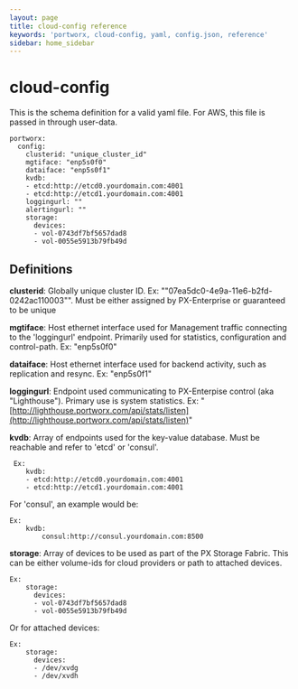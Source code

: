 ```yaml
---
layout: page
title: cloud-config reference
keywords: 'portworx, cloud-config, yaml, config.json, reference'
sidebar: home_sidebar
---
```


# cloud-config

This is the schema definition for a valid yaml file. For AWS, this file is passed in through user-data.

```text
portworx:
  config:
    clusterid: "unique_cluster_id"
    mgtiface: "enp5s0f0"
    dataiface: "enp5s0f1"
    kvdb:
    - etcd:http://etcd0.yourdomain.com:4001
    - etcd:http://etcd1.yourdomain.com:4001
    loggingurl: ""
    alertingurl: ""
    storage:
      devices:
      - vol-0743df7bf5657dad8
      - vol-0055e5913b79fb49d
```

## Definitions

**clusterid**: Globally unique cluster ID. Ex: ""07ea5dc0-4e9a-11e6-b2fd-0242ac110003"". Must be either assigned by PX-Enterprise or guaranteed to be unique

**mgtiface**: Host ethernet interface used for Management traffic connecting to the 'loggingurl' endpoint. Primarily used for statistics, configuration and control-path. Ex: "enp5s0f0"

**dataiface**: Host ethernet interface used for backend activity, such as replication and resync. Ex: "enp5s0f1"

**loggingurl**: Endpoint used communicating to PX-Enterpise control \(aka "Lighthouse"\). Primary use is system statistics. Ex: "[http://lighthouse.portworx.com/api/stats/listen](http://lighthouse.portworx.com/api/stats/listen)"

**kvdb**: Array of endpoints used for the key-value database. Must be reachable and refer to 'etcd' or 'consul'.

```text
 Ex:  
    kvdb: 
    - etcd:http://etcd0.yourdomain.com:4001
    - etcd:http://etcd1.yourdomain.com:4001
```

For 'consul', an example would be:

```text
Ex:
    kvdb:
        consul:http://consul.yourdomain.com:8500
```

**storage**: Array of devices to be used as part of the PX Storage Fabric. This can be either volume-ids for cloud providers or path to attached devices.

```text
Ex:
    storage:
      devices:
      - vol-0743df7bf5657dad8
      - vol-0055e5913b79fb49d
```

Or for attached devices:

```text
Ex:
    storage:
      devices:
      - /dev/xvdg
      - /dev/xvdh
```

